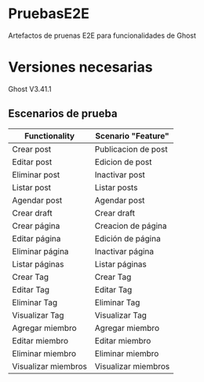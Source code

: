 # PruebasE2E
Artefactos de pruenas E2E para funcionalidades de Ghost
# Versiones necesarias
Ghost V3.41.1
## Escenarios de prueba
| Functionality       | Scenario "Feature"  |
| ------------------- | ------------------- |
| Crear post          | Publicacion de post |
| Editar post         | Edicion de post     |
| Eliminar post       | Inactivar post      |
| Listar post         | Listar posts        |
| Agendar post        | Agendar post        |
| Crear draft         | Crear draft         |
| Crear página        | Creacion de página  |
| Editar página       | Edición de página   |
| Eliminar página     | Inactivar página    |
| Listar páginas      | Listar páginas      |
| Crear Tag           | Crear Tag           |
| Editar Tag          | Editar Tag          |
| Eliminar Tag        | Eliminar Tag        |
| Visualizar Tag      | Visualizar Tag      |
| Agregar miembro     | Agregar miembro     |
| Editar miembro      | Editar miembro      |
| Eliminar miembro    | Eliminar miembro    |
| Visualizar miembros | Visualizar miembros |
